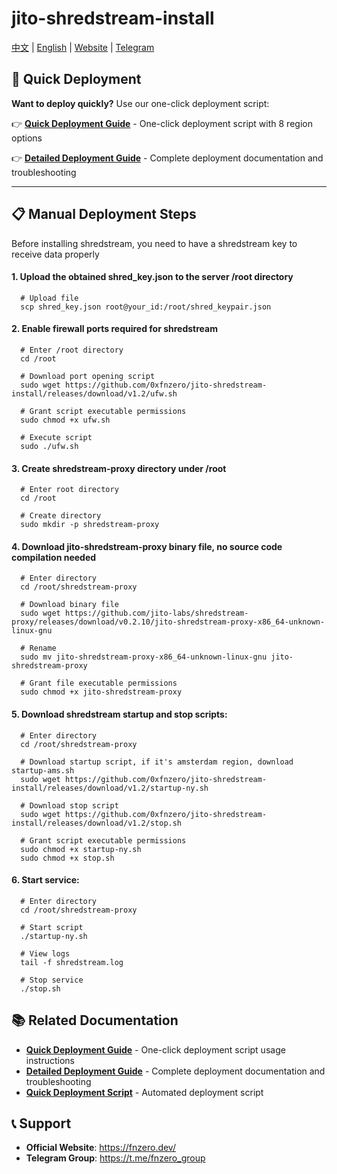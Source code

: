 # jito-shredstream-install

[中文](https://github.com/0xfnzero/jito-shredstream-install/blob/main/README_CN.md) | [English](https://github.com/0xfnzero/jito-shredstream-install/blob/main/README.md) | [Website](https://fnzero.dev/) | [Telegram](https://t.me/fnzero_group)

## 🚀 Quick Deployment

**Want to deploy quickly?** Use our one-click deployment script:

👉 **[Quick Deployment Guide](QUICK_START.md)** - One-click deployment script with 8 region options

👉 **[Detailed Deployment Guide](DEPLOYMENT_GUIDE.md)** - Complete deployment documentation and troubleshooting

---

## 📋 Manual Deployment Steps

Before installing shredstream, you need to have a shredstream key to receive data properly

#### 1. Upload the obtained shred_key.json to the server /root directory
```shell
  # Upload file
  scp shred_key.json root@your_id:/root/shred_keypair.json
```

#### 2. Enable firewall ports required for shredstream
```shell
  # Enter /root directory
  cd /root

  # Download port opening script
  sudo wget https://github.com/0xfnzero/jito-shredstream-install/releases/download/v1.2/ufw.sh

  # Grant script executable permissions
  sudo chmod +x ufw.sh

  # Execute script
  sudo ./ufw.sh
```

#### 3. Create shredstream-proxy directory under /root
```shell
  # Enter root directory
  cd /root

  # Create directory
  sudo mkdir -p shredstream-proxy
```

#### 4. Download jito-shredstream-proxy binary file, no source code compilation needed
```shell
  # Enter directory
  cd /root/shredstream-proxy

  # Download binary file
  sudo wget https://github.com/jito-labs/shredstream-proxy/releases/download/v0.2.10/jito-shredstream-proxy-x86_64-unknown-linux-gnu

  # Rename
  sudo mv jito-shredstream-proxy-x86_64-unknown-linux-gnu jito-shredstream-proxy

  # Grant file executable permissions
  sudo chmod +x jito-shredstream-proxy
```

#### 5. Download shredstream startup and stop scripts:
```shell
  # Enter directory
  cd /root/shredstream-proxy

  # Download startup script, if it's amsterdam region, download startup-ams.sh
  sudo wget https://github.com/0xfnzero/jito-shredstream-install/releases/download/v1.2/startup-ny.sh

  # Download stop script
  sudo wget https://github.com/0xfnzero/jito-shredstream-install/releases/download/v1.2/stop.sh

  # Grant script executable permissions
  sudo chmod +x startup-ny.sh
  sudo chmod +x stop.sh
```

#### 6. Start service:
```shell
  # Enter directory
  cd /root/shredstream-proxy

  # Start script
  ./startup-ny.sh

  # View logs
  tail -f shredstream.log

  # Stop service
  ./stop.sh
```

## 📚 Related Documentation

- **[Quick Deployment Guide](QUICK_START.md)** - One-click deployment script usage instructions
- **[Detailed Deployment Guide](DEPLOYMENT_GUIDE.md)** - Complete deployment documentation and troubleshooting
- **[Quick Deployment Script](quick-deploy.sh)** - Automated deployment script

## 📞 Support

- **Official Website**: https://fnzero.dev/
- **Telegram Group**: https://t.me/fnzero_group

